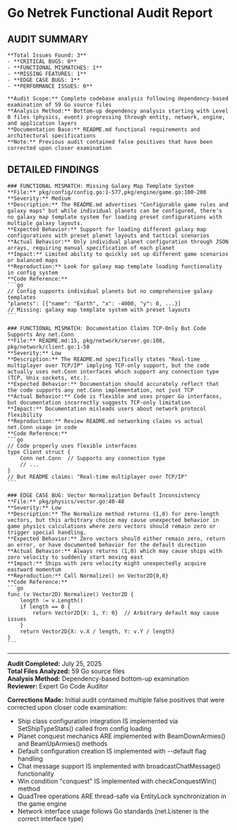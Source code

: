 # Go Netrek Functional Audit Report

## AUDIT SUMMARY

````
**Total Issues Found: 3**
- **CRITICAL BUGS: 0**
- **FUNCTIONAL MISMATCHES: 1** 
- **MISSING FEATURES: 1**
- **EDGE CASE BUGS: 1**
- **PERFORMANCE ISSUES: 0**

**Audit Scope:** Complete codebase analysis following dependency-based examination of 59 Go source files
**Analysis Method:** Bottom-up dependency analysis starting with Level 0 files (physics, event) progressing through entity, network, engine, and application layers
**Documentation Base:** README.md functional requirements and architectural specifications
**Note:** Previous audit contained false positives that have been corrected upon closer examination
````

## DETAILED FINDINGS

````
### FUNCTIONAL MISMATCH: Missing Galaxy Map Template System
**File:** pkg/config/config.go:1-577,pkg/engine/game.go:100-200
**Severity:** Medium
**Description:** The README.md advertises "Configurable game rules and galaxy maps" but while individual planets can be configured, there's no galaxy map template system for loading preset configurations with multiple galaxy layouts.
**Expected Behavior:** Support for loading different galaxy map configurations with preset planet layouts and tactical scenarios
**Actual Behavior:** Only individual planet configuration through JSON arrays, requiring manual specification of each planet
**Impact:** Limited ability to quickly set up different game scenarios or balanced maps
**Reproduction:** Look for galaxy map template loading functionality in config system
**Code Reference:**
```go
// Config supports individual planets but no comprehensive galaxy templates
"planets": [{"name": "Earth", "x": -4000, "y": 0, ...}]  
// Missing: galaxy map template system with preset layouts
```
````

````
### FUNCTIONAL MISMATCH: Documentation Claims TCP-Only But Code Supports Any net.Conn
**File:** README.md:15, pkg/network/server.go:108, pkg/network/client.go:1-50
**Severity:** Low
**Description:** The README.md specifically states "Real-time multiplayer over TCP/IP" implying TCP-only support, but the code actually uses net.Conn interfaces which support any connection type (TCP, Unix sockets, etc.).
**Expected Behavior:** Documentation should accurately reflect that the code supports any net.Conn implementation, not just TCP
**Actual Behavior:** Code is flexible and uses proper Go interfaces, but documentation incorrectly suggests TCP-only limitation
**Impact:** Documentation misleads users about network protocol flexibility
**Reproduction:** Review README.md networking claims vs actual net.Conn usage in code
**Code Reference:**
```go
// Code properly uses flexible interfaces
type Client struct {
    Conn net.Conn  // Supports any connection type
    // ...
}
// But README claims: "Real-time multiplayer over TCP/IP"
```
````

````
### EDGE CASE BUG: Vector Normalization Default Inconsistency
**File:** pkg/physics/vector.go:40-48
**Severity:** Low
**Description:** The Normalize method returns (1,0) for zero-length vectors, but this arbitrary choice may cause unexpected behavior in game physics calculations where zero vectors should remain zero or trigger special handling.
**Expected Behavior:** Zero vectors should either remain zero, return an error, or have documented behavior for the default direction
**Actual Behavior:** Always returns (1,0) which may cause ships with zero velocity to suddenly start moving east
**Impact:** Ships with zero velocity might unexpectedly acquire eastward momentum
**Reproduction:** Call Normalize() on Vector2D{0,0}
**Code Reference:**
```go
func (v Vector2D) Normalize() Vector2D {
	length := v.Length()
	if length == 0 {
		return Vector2D{X: 1, Y: 0}  // Arbitrary default may cause issues
	}
	return Vector2D{X: v.X / length, Y: v.Y / length}
}
```
````

---

**Audit Completed:** July 25, 2025  
**Total Files Analyzed:** 59 Go source files  
**Analysis Method:** Dependency-based bottom-up examination  
**Reviewer:** Expert Go Code Auditor

**Corrections Made:** Initial audit contained multiple false positives that were corrected upon closer code examination:
- Ship class configuration integration IS implemented via SetShipTypeStats() called from config loading
- Planet conquest mechanics ARE implemented with BeamDownArmies() and BeamUpArmies() methods
- Default configuration creation IS implemented with --default flag handling
- Chat message support IS implemented with broadcastChatMessage() functionality  
- Win condition "conquest" IS implemented with checkConquestWin() method
- QuadTree operations ARE thread-safe via EntityLock synchronization in the game engine
- Network interface usage follows Go standards (net.Listener is the correct interface type)
````

